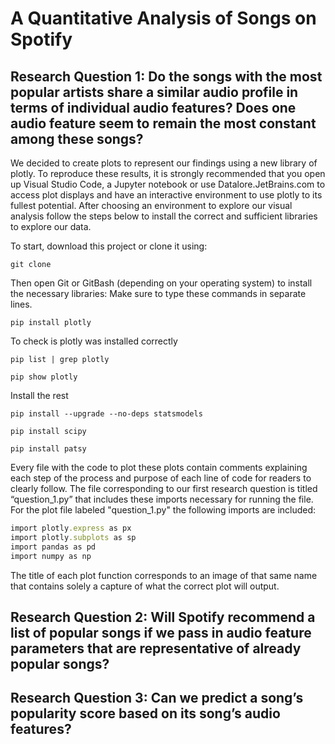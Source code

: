 # A Quantitative Analysis of Songs on Spotify

## Research Question 1: Do the songs with the most popular artists share a similar audio profile in terms of individual audio features? Does one audio feature seem to remain the most constant among these songs?

We decided to create plots to represent our findings using a new library of plotly. To reproduce these results, it is strongly recommended that you open up Visual Studio Code, a Jupyter notebook or use Datalore.JetBrains.com to access plot displays and have an interactive environment to use plotly to its fullest potential. After choosing an environment to explore our visual analysis follow the steps below to install the correct and sufficient libraries to explore our data. 

To start, download this project or clone it using:

```git clone ```

Then open Git or GitBash (depending on your operating system) to install the necessary libraries:
Make sure to type these commands in separate lines.

```pip install plotly```

To check is plotly was installed correctly

```pip list | grep plotly```

```pip show plotly```

Install the rest

```pip install --upgrade --no-deps statsmodels```

```pip install scipy```

```pip install patsy```


Every file with the code to plot these plots contain comments explaining each step of the process and purpose of each line of code for readers to clearly follow. The file corresponding to our first research question is titled “question_1.py” that includes these imports necessary for running the file. 
For the plot file labeled "question_1.py" the following imports are included:

```ruby
import plotly.express as px
import plotly.subplots as sp
import pandas as pd
import numpy as np
```

The title of each plot function corresponds to an image of that same name that contains solely a capture of what the correct plot will output. 


## Research Question 2: Will Spotify recommend a list of popular songs if we pass in audio feature parameters that are representative of already popular songs?


## Research Question 3: Can we predict a song’s popularity score based on its song’s audio features?
